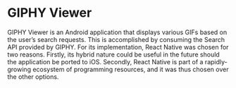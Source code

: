 # GIPHY Viewer
GIPHY Viewer is an Android application that displays various GIFs based on the user’s search requests. This is accomplished by consuming the Search API provided by GIPHY. For its implementation, React Native was chosen for two reasons. Firstly, its hybrid nature could be useful in the future should the application be ported to iOS. Secondly, React Native is part of a rapidly-growing ecosystem of programming resources, and it was thus chosen over the other options.